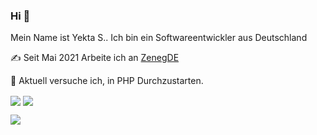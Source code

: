### Hi 👋

Mein Name ist Yekta S.. Ich bin ein Softwareentwickler aus Deutschland

✍️ Seit Mai 2021 Arbeite ich an [ZenegDE](https://zeneg.de)

🌱 Aktuell versuche ich, in PHP Durchzustarten.


<span>
  <img align="center" src="https://github-profile-trophy.vercel.app/?username=xLixon&margin-w=15&row=1" />
</span>

<span>
  <img align="center" src="https://github-readme-stats.vercel.app/api?username=xLixon&count_private=true&show_icons=true&include_all_commits=true&theme=dark" />
</span>

<a href="https://wakatime.com"><img src="https://wakatime.com/share/@dec99f27-fb99-42e4-945c-2287c40953ef/7da881fd-ec72-49f1-b67d-8d88513d3a6b.png" /></a>

